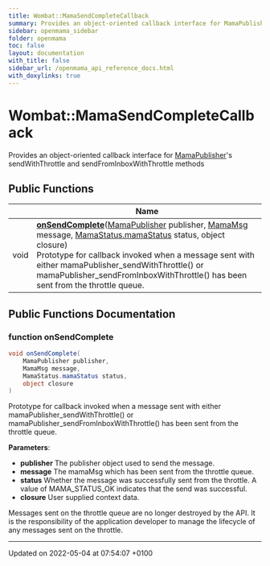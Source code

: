 ```yaml
---
title: Wombat::MamaSendCompleteCallback
summary: Provides an object-oriented callback interface for MamaPublisher's sendWithThrottle and sendFromInboxWithThrottle methods 
sidebar: openmama_sidebar
folder: openmama
toc: false
layout: documentation
with_title: false
sidebar_url: /openmama_api_reference_docs.html
with_doxylinks: true
---
```


# Wombat::MamaSendCompleteCallback



Provides an object-oriented callback interface for [MamaPublisher](classWombat_1_1MamaPublisher.html)'s sendWithThrottle and sendFromInboxWithThrottle methods 

## Public Functions

|                | Name           |
| -------------- | -------------- |
| void | **[onSendComplete](interfaceWombat_1_1MamaSendCompleteCallback.html#function-onsendcomplete)**([MamaPublisher](classWombat_1_1MamaPublisher.html) publisher, [MamaMsg](classWombat_1_1MamaMsg.html) message, [MamaStatus.mamaStatus](classWombat_1_1MamaStatus.html#enum-mamastatus) status, object closure)<br>Prototype for callback invoked when a message sent with either mamaPublisher_sendWithThrottle() or mamaPublisher_sendFromInboxWithThrottle() has been sent from the throttle queue.  |

## Public Functions Documentation

### function onSendComplete

```csharp
void onSendComplete(
    MamaPublisher publisher,
    MamaMsg message,
    MamaStatus.mamaStatus status,
    object closure
)
```

Prototype for callback invoked when a message sent with either mamaPublisher_sendWithThrottle() or mamaPublisher_sendFromInboxWithThrottle() has been sent from the throttle queue. 

**Parameters**: 

  * **publisher** The publisher object used to send the message.
  * **message** The mamaMsg which has been sent from the throttle queue.
  * **status** Whether the message was successfully sent from the throttle. A value of MAMA_STATUS_OK indicates that the send was successful.
  * **closure** User supplied context data.


Messages sent on the throttle queue are no longer destroyed by the API. It is the responsibility of the application developer to manage the lifecycle of any messages sent on the throttle.


-------------------------------

Updated on 2022-05-04 at 07:54:07 +0100